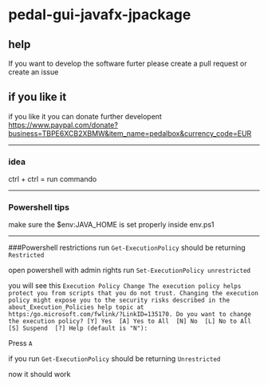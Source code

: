 # pedal-gui-javafx-jpackage

## help
If you want to develop the software furter please create a pull request or create an issue

## if you like it
if you like it you can donate further developent
https://www.paypal.com/donate?business=TBPE6XCB2XBMW&item_name=pedalbox&currency_code=EUR

----------------------------

### idea
ctrl + ctrl = run commando

----------------------------
### Powershell tips
make sure the $env:JAVA_HOME is set properly inside env.ps1

----------------------------
###Powershell restrictions 
run `Get-ExecutionPolicy` should be returning `Restricted`

open powershell with admin rights
run `Set-ExecutionPolicy unrestricted`

you will see this
`Execution Policy Change
The execution policy helps protect you from scripts that you do not trust. Changing the execution policy might expose
you to the security risks described in the about_Execution_Policies help topic at
https:/go.microsoft.com/fwlink/?LinkID=135170. Do you want to change the execution policy?
[Y] Yes  [A] Yes to All  [N] No  [L] No to All  [S] Suspend  [?] Help (default is "N"):`

Press `A`

if you run `Get-ExecutionPolicy` should be returning `Unrestricted`

now it should work
